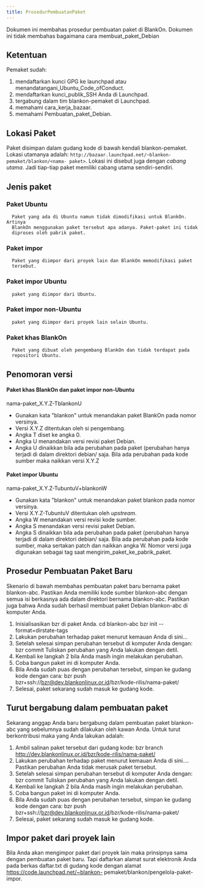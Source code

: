 ```yaml
---
title: ProsedurPembuatanPaket
---
```


Dokumen ini membahas prosedur pembuatan paket di BlankOn. Dokumen ini tidak
membahas bagaimana cara membuat_paket_Debian

## Ketentuan
Pemaket sudah:
1. mendaftarkan kunci GPG ke launchpad atau ​menandatangani_Ubuntu_Code_ofConduct.
2. mendaftarkan ​kunci_publik_SSH Anda di Launchpad.
3. tergabung dalam tim blankon-pemaket di Launchpad.
4. memahami ​cara_kerja_bazaar.
5. memahami Pembuatan_paket_Debian.

## Lokasi Paket
Paket disimpan dalam gudang kode di bawah kendali blankon-pemaket. Lokasi
utamanya adalah: `http://bazaar.launchpad.net/~blankon-pemaket/blankon/<nama-
paket>`. Lokasi ini disebut juga dengan *cabang utama*. Jadi tiap-tiap paket
memiliki cabang utama sendiri-sendiri.

## Jenis paket
###  Paket Ubuntu
      Paket yang ada di Ubuntu namun tidak dimodifikasi untuk BlankOn. Artinya
      BlankOn menggunakan paket tersebut apa adanya. Paket-paket ini tidak
      diproses oleh pabrik paket.
###  Paket impor
      Paket yang diimpor dari proyek lain dan BlankOn memodifikasi paket
      tersebut.
###  Paket impor Ubuntu
      paket yang diimpor dari Ubuntu.
###  Paket impor non-Ubuntu
      paket yang diimpor dari proyek lain selain Ubuntu.
###  Paket khas BlankOn
      Paket yang dibuat oleh pengembang BlankOn dan tidak terdapat pada
      repositori Ubuntu.

## Penomoran versi
#### Paket khas BlankOn dan paket impor non-Ubuntu
nama-paket_X.Y.Z-TblankonU
  * Gunakan kata "blankon" untuk menandakan paket BlankOn pada nomor
      versinya.
  * Versi X.Y.Z ditentukan oleh si pengembang.
  * Angka T diset ke angka 0.
  * Angka U menandakan versi revisi paket Debian.
  * Angka U dinaikkan bila ada perubahan pada paket (perubahan hanya terjadi
      di dalam direktori debian/ saja. Bila ada perubahan pada kode sumber maka
      naikkan versi X.Y.Z

#### Paket impor Ubuntu
nama-paket_X.Y.Z-TubuntuV+blankonW
  * Gunakan kata "blankon" untuk menandakan paket blankon pada nomor
      versinya.
  * Versi X.Y.Z-TubuntuV ditentukan oleh *upstream*.
  * Angka W menandakan versi revisi kode sumber.
  * Angka S menandakan versi revisi paket Debian.
  * Angka S dinaikkan bila ada perubahan pada paket (perubahan hanya terjadi
      di dalam direktori debian/ saja. Bila ada perubahan pada kode sumber,
      maka sertakan patch dan naikkan angka W.
Nomor versi juga digunakan sebagai tag saat mengirim_paket_ke_pabrik_paket.

## Prosedur Pembuatan Paket Baru
Skenario di bawah membahas pembuatan paket baru bernama paket blankon-abc.
Pastikan Anda memiliki kode sumber blankon-abc dengan semua isi berkasnya ada
dalam direktori bernama blankon-abc. Pastikan juga bahwa Anda sudah berhasil
membuat paket Debian blankon-abc di komputer Anda.
   1. Inisialisasikan bzr di paket Anda.
      cd blankon-abc
      bzr init --format=dirstate-tags
   2. Lakukan perubahan terhadap paket menurut kemauan Anda di sini...
   3. Setelah selesai simpan perubahan tersebut di komputer Anda dengan:
      bzr commit
      Tuliskan perubahan yang Anda lakukan dengan detil.
   4. Kembali ke langkah 2 bila Anda masih ingin melakukan perubahan.
   5. Coba bangun paket ini di komputer Anda.
   6. Bila Anda sudah puas dengan perubahan tersebut, simpan ke gudang kode
      dengan cara:
      bzr push bzr+ssh://bzr@dev.blankonlinux.or.id/bzr/kode-rilis/nama-paket/
   7. Selesai, paket sekarang sudah masuk ke gudang kode.

## Turut bergabung dalam pembuatan paket
Sekarang anggap Anda baru bergabung dalam pembuatan paket blankon-abc yang
sebelumnya sudah dilakukan oleh kawan Anda. Untuk turut berkontribusi maka yang
Anda lakukan adalah:
   1. Ambil salinan paket tersebut dari gudang kode:
      bzr branch http://dev.blankonlinux.or.id/bzr/kode-rilis/nama-paket/
   2. Lakukan perubahan terhadap paket menurut kemauan Anda di sini....
      Pastikan perubahan Anda tidak merusak paket tersebut.
   3. Setelah selesai simpan perubahan tersebut di komputer Anda dengan:
      bzr commit
      Tuliskan perubahan yang Anda lakukan dengan detil.
   4. Kembali ke langkah 2 bila Anda masih ingin melakukan perubahan.
   5. Coba bangun paket ini di komputer Anda.
   6. Bila Anda sudah puas dengan perubahan tersebut, simpan ke gudang kode
      dengan cara:
      bzr push bzr+ssh://bzr@dev.blankonlinux.or.id/bzr/kode-rilis/nama-paket/
   7. Selesai, paket sekarang sudah masuk ke gudang kode.

## Impor paket dari proyek lain
Bila Anda akan mengimpor paket dari proyek lain maka prinsipnya sama dengan
pembuatan paket baru. Tapi daftarkan alamat surat elektronik Anda pada berkas
daftar.txt di gudang kode dengan alamat ​https://code.launchpad.net/~blankon-
pemaket/blankon/pengelola-paket-impor.